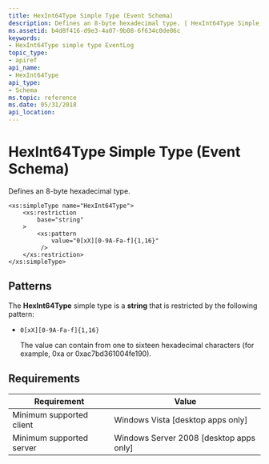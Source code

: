 ```yaml
---
title: HexInt64Type Simple Type (Event Schema)
description: Defines an 8-byte hexadecimal type. | HexInt64Type Simple Type (Event Schema)
ms.assetid: b4d8f416-d9e3-4a07-9b08-6f634c0de06c
keywords:
- HexInt64Type simple type EventLog
topic_type:
- apiref
api_name:
- HexInt64Type
api_type:
- Schema
ms.topic: reference
ms.date: 05/31/2018
api_location: 
---
```


# HexInt64Type Simple Type (Event Schema)

Defines an 8-byte hexadecimal type.

``` syntax
<xs:simpleType name="HexInt64Type">
    <xs:restriction
        base="string"
    >
        <xs:pattern
            value="0[xX][0-9A-Fa-f]{1,16}"
         />
    </xs:restriction>
</xs:simpleType>
```

## Patterns

The **HexInt64Type** simple type is a **string** that is restricted by the following pattern:

-   `0[xX][0-9A-Fa-f]{1,16}`

    The value can contain from one to sixteen hexadecimal characters (for example, 0xa or 0xac7bd361004fe190).

## Requirements



| Requirement | Value |
|-------------------------------------|------------------------------------------------------|
| Minimum supported client<br/> | Windows Vista \[desktop apps only\]<br/>       |
| Minimum supported server<br/> | Windows Server 2008 \[desktop apps only\]<br/> |



 

 





